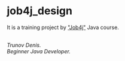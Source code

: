 # job4j_design

It is a training project by ["Job4j"](https://job4j.ru) Java course.

\
*Trunov Denis.*\
*Beginner Java Developer.*
